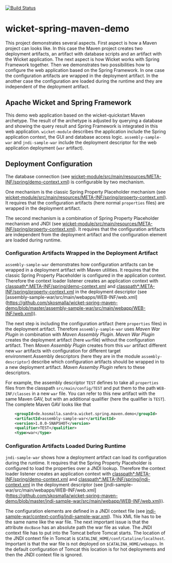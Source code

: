 [![Build Status](https://travis-ci.org/skosmalla/wicket-spring-maven-demo.svg?branch=master)](https://travis-ci.org/skosmalla/wicket-spring-maven-demo)

wicket-spring-maven-demo
========================

This project demonstrates several aspects. First aspect is how a Maven project can looks like. In this case the Maven project creates two deployment artifacts, an artifact with database scripts and an artifact with the Wicket application. The next aspect is how Wicket works with Spring Framework together. Then we demonstrates two possibilities how to configure the web application based on the Spring Framework. In one case the configuration artifacts are wrapped in the deployment artifact. In the another case the configuration are loaded during the runtime and they are independent of the deployment artifact. 

## Apache Wicket and Spring Framework
This demo web application based on the wicket-quickstart Maven archetype. The result of the archetype is adjusted by querying a database and showing the query result and Spring Framework is integrated in this web application. `wicket-module` describes the application include the Spring application context, the GUI and database access logic. `assembly-sample-war` and `jndi-sample-war` include the deployment descriptor for the web application deployment (`war` artifact).  

## Deployment Configuration
The database connection (see [wicket-module/src/main/resources/META-INF/spring/demo-context.xml](https://github.com/skosmalla/wicket-spring-maven-demo/blob/master/wicket-module/src/main/resources/META-INF/spring/demo-context.xml)) is configurable by two mechanism. 

One mechanism is the classic Spring Property Placeholder mechanism (see [wicket-module/src/main/resources/META-INF/spring/property-context.xml](https://github.com/skosmalla/wicket-spring-maven-demo/blob/master/wicket-module/src/main/resources/META-INF/spring/property-context.xml)). It requires that the configuration artifacts (here normal `properties` files) are wrapped in the deployment artifact.

The second mechanism is a combination of Spring Property Placeholder mechanism and JNDI (see [wicket-module/src/main/resources/META-INF/spring/property-context.xml](https://github.com/skosmalla/wicket-spring-maven-demo/blob/master/wicket-module/src/main/resources/META-INF/spring/property-context.xml)). It requires that the configuration artifacts are independent from the deployment artifact and the configuration element are loaded during runtime. 

### Configuration Artifacts Wrapped in the Deployment Artifact
`assembly-sample-war` demonstrates how configuration artifacts can be wrapped in a deployment artifact with Maven utilities. It requires that the classic Spring Property Placeholder is configured in the application context. Therefore the context loader listener creates an application context with [classpath*:META-INF/spring/demo-context.xml](https://github.com/skosmalla/wicket-spring-maven-demo/blob/master/wicket-module/src/main/resources/META-INF/spring/demo-context.xml) and [classpath*:META-INF/spring/property-context.xml](https://github.com/skosmalla/wicket-spring-maven-demo/blob/master/wicket-module/src/main/resources/META-INF/spring/property-context.xml) in the deployment descriptor (see [assembly-sample-war/src/main/webapps/WEB-INF/web.xml] (https://github.com/skosmalla/wicket-spring-maven-demo/blob/master/assembly-sample-war/src/main/webapp/WEB-INF/web.xml)).

The next step is including the configuration artifact (here `properties` files) in the deployment artifact. Therefore `assembly-sample-war` uses _Maven War Plugin_ in combination with _Maven Assembly Plugin_. _Maven War Plugin_ creates the deployment artifact (here `war`file) without the configuration artifact. Then _Maven Assembly Plugin_ creates from this `war` artifact different new `war` artifacts with configuration for different target environment.Assembly descriptors (here they are in the module `assembly-descriptor`) describe which configuration artifacts should be wrapped in to a new deployment artifact. _Maven Assemby Plugin_ refers to these descriptors.

For example, the assembly descriptor `TEST` defines to take all `properties` files from the classpath `src/main/config/TEST` and put them to the path `WEB-INF/classes` in a new `war` file. You can refer to this new artifact with the same Maven GAV, but with an additional qualifier (here the qualifier is `TEST`). The complete Maven GAV  looks like that
```xml
    <groupId>de.kosmalla.sandra.wicket.spring.maven.demo</groupId>
    <artifactId>assembly-sample-war</artifactId>
    <version>1.0.0-SNAPSHOT</version>
    <qualifier>TEST</qualifier>
    <type>war</type>
```

### Configuration Artifacts Loaded During Runtime
`jndi-sample-war` shows how a deployment artifact can load its configuration during the runtime. It requires that the Spring Property Placeholder is configured to load the properties over a JNDI lookup. Therefore the context loader listener creates an application context with [classpath*:META-INF/spring/demo-context.xml](https://github.com/skosmalla/wicket-spring-maven-demo/blob/master/wicket-module/src/main/resources/META-INF/spring/demo-context.xml) and [classpath*:META-INF/spring/jndi-context.xml](https://github.com/skosmalla/wicket-spring-maven-demo/blob/master/wicket-module/src/main/resources/META-INF/spring/jndi-context.xml) in the deployment descriptor (see [jndi-sample-war/src/main/webapps/WEB-INF/web.xml] (https://github.com/skosmalla/wicket-spring-maven-demo/blob/master/jndi-sample-war/src/main/webapp/WEB-INF/web.xml)).

The configuration elements are defined in a JNDI context file (see [jndi-sample-war/context-config/jndi-sample-war.xml](https://github.com/skosmalla/wicket-spring-maven-demo/blob/master/jndi-sample-war/context-config/jndi-sample-war.xml)). This XML file has to be the same name like the war file. The next important issue is that the attribute `docBase` has an absolute path the war file as value. The JNDI context file has to put into the Tomcat before Tomcat starts. The location of the JNDI context file in Tomcat is `$CATALINE_HOME/conf/Cataline/localhost`. Important is that the war file is not deployed on `$CATALINA_HOME/webapps`. In the default configuration of Tomcat this location is for hot deployments and then the JNDI context file is ignored. 

